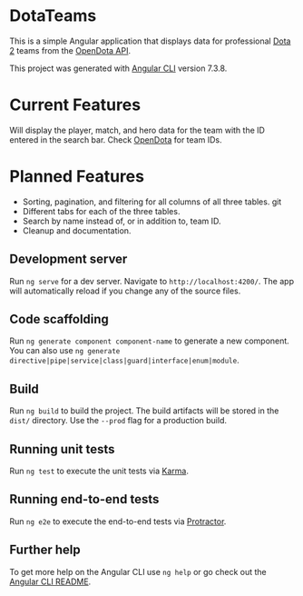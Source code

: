 # DotaTeams

This is a simple Angular application that displays data for professional [Dota 2](http://dota2.com/) teams from the [OpenDota API](https://docs.opendota.com/).

This project was generated with [Angular CLI](https://github.com/angular/angular-cli) version 7.3.8.

# Current Features

Will display the player, match, and hero data for the team with the ID entered in the search bar. Check [OpenDota](https://www.opendota.com/) for team IDs. 

# Planned Features

- Sorting, pagination, and filtering for all columns of all three tables. git 
- Different tabs for each of the three tables. 
- Search by name instead of, or in addition to, team ID.
- Cleanup and documentation. 

## Development server

Run `ng serve` for a dev server. Navigate to `http://localhost:4200/`. The app will automatically reload if you change any of the source files.

## Code scaffolding

Run `ng generate component component-name` to generate a new component. You can also use `ng generate directive|pipe|service|class|guard|interface|enum|module`.

## Build

Run `ng build` to build the project. The build artifacts will be stored in the `dist/` directory. Use the `--prod` flag for a production build.

## Running unit tests

Run `ng test` to execute the unit tests via [Karma](https://karma-runner.github.io).

## Running end-to-end tests

Run `ng e2e` to execute the end-to-end tests via [Protractor](http://www.protractortest.org/).

## Further help

To get more help on the Angular CLI use `ng help` or go check out the [Angular CLI README](https://github.com/angular/angular-cli/blob/master/README.md).
